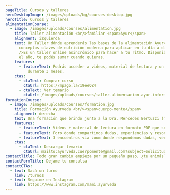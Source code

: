 ```yaml
---
pageTitle: Cursos y talleres
heroDesktopImage: /images/uploads/bg/courses-desktop.jpg
heroTitle: Cursos y talleres
alimentationCourse:
  - image: /images/uploads/courses/alimentation.jpg
    title: Taller alimentación <br/>familiar <span>Ayur</span>
    alignment: izquierda
    text: Un Taller dónde aprenderás las bases de la alimentación Ayurvédica y
      conceptos claves de nutrición moderna para aplicar en tu día a día.<br
      />Es un taller online asincrónico para hacer a tu ritmo. Disponible todo
      el año, te podés sumar cuando quieras.
    features:
      - featureText: Podrás acceder a videos, material de lectura y un foro de consultas
          durante 3 meses.
    ctas:
      - ctaText: Comprar curso
        ctaUrl: https://mpago.la/19eeQZ4
      - ctaText: Ver temario
        ctaUrl: /images/uploads/courses/taller-alimentacion-ayur-informacion.pdf
formationCourse:
  - image: /images/uploads/courses/formation.jpg
    title: Formación Ayurveda <br/><span>cuerpo-mente</span>
    alignment: derecha
    text: Una formación que brindo junto a la Dra. Mercedes Bertuzzi (médica psiquiatra UBA), donde integramos saberes ancestrales del Ayurveda con conceptos modernos, para que puedas aplicarlo de una forma sencilla en tu vida cotidiana o con tus pacientes si sos personal de salud.<br />Inicia en ABRIL y SEPTIEMBRE de cada año. Es un curso online de 3 meses de duración. Consultas a <a href="mailto:ayurveda.cuerpomente@gmail.com" class="font-semibold">ayurveda.cuerpomente@gmail.com</a>
    features:
      - featureText: Videos + material de lectura en formato PDF que se suben a una plataforma online para que puedas verlos a tu ritmo.
      - featureText: Foro donde compartimos dudas, experiencias y resonancias.
      - featureText: 3 encuentros via zoom donde respondemos dudas, veremos casos clínicos y mucho más. Los encuentros quedan grabados por si no puedes participar en vivo.
    ctas:
      - ctaText: Descargar temario
        ctaUrl: mailto:ayurveda.cuerpomente@gmail.com?subject=Solicitud de temario para formación Ayurveda cuerpo-mente
contactTitle: Todo gran cambio empieza por un pequeño paso, ¿te animás?
contactFormTitle: Dejame tu consulta
contactCTAs:
  - text: Sacá un turno
    link: /turnos
  - text: Seguime en Instagram
    link: https://www.instagram.com/mami.ayurveda
---
```

